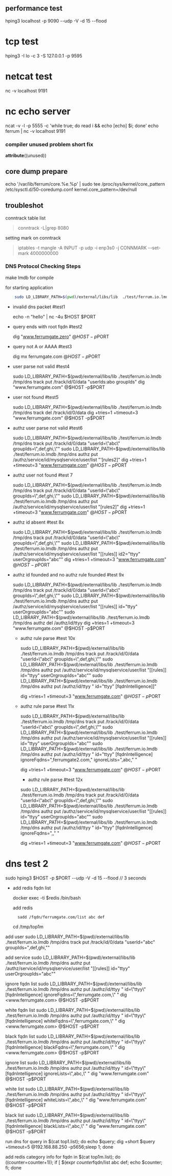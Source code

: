 
## performance test

hping3 localhost -p 9090 --udp -V -d 15 --flood

# tcp test

hping3 -I lo -c 3 -S 127.0.0.1 -p 9595

# netcat test

nc -v localhost 9191

# nc echo server

ncat -v -l -p 5555 -c 'while true; do read i && echo [echo] $i; done'
echo ferrum | nc -v localhost 9191

### compiler unused problem short fix

__attribute__((unused))

## core dump prepare

echo '/var/lib/ferrum/core.%e.%p' | sudo tee /proc/sys/kernel/core_pattern
/etc/sysctl.d/50-coredump.conf
kernel.core_pattern=/dev/null

## troubleshot

conntrack table list
> conntrack -L|grep 8080

setting mark on conntrack
>iptables -t mangle -A INPUT -p udp -i enp3s0 -j CONNMARK --set-mark 4000000000

### DNS Protocol Checking Steps

make lmdb for compile

for starting application

```sh
    sudo LD_LIBRARY_PATH=$(pwd)/external/libs/lib  ./test/ferrum.io.lmdb /tmp/dns track list
```

- invalid dns packet #test1

    echo -n "hello" | nc -4u $HOST $PORT

- query ends with root fqdn #test2

    dig "www.ferrumgate.zero" @$HOST -p$PORT

- query not A or AAAA #test3

    dig mx ferrumgate.com @$HOST -p$PORT

- user parse not valid #test4

    sudo LD_LIBRARY_PATH=$(pwd)/external/libs/lib  ./test/ferrum.io.lmdb /tmp/dns track put /track/id/0/data "userIds:abo
groupIds"
    dig "www.ferrumgate.com" @$HOST -p$PORT

- user not found #test5

    sudo LD_LIBRARY_PATH=$(pwd)/external/libs/lib  ./test/ferrum.io.lmdb /tmp/dns track del /track/id/0/data
    dig +tries=1 +timeout=3 "www.ferrumgate.com" @$HOST -p$PORT

- authz user parse not valid #test6

    sudo LD_LIBRARY_PATH=$(pwd)/external/libs/lib  ./test/ferrum.io.lmdb /tmp/dns track put /track/id/0/data "userId=\"abc\"
groupIds=\",def,ghi,\""
    sudo LD_LIBRARY_PATH=$(pwd)/external/libs/lib  ./test/ferrum.io.lmdb /tmp/dns authz put /authz/service/id/mysqlservice/user/list "'[rules2]"
    dig +tries=1 +timeout=3 "www.ferrumgate.com" @$HOST -p$PORT

- authz user not found #test 7

    sudo LD_LIBRARY_PATH=$(pwd)/external/libs/lib  ./test/ferrum.io.lmdb /tmp/dns track put /track/id/0/data "userId=\"abc\"
groupIds=\",def,ghi,\""
    sudo LD_LIBRARY_PATH=$(pwd)/external/libs/lib  ./test/ferrum.io.lmdb /tmp/dns authz put /authz/service/id/mysqlservice/user/list "[rules2]"
    dig +tries=1 +timeout=3 "www.ferrumgate.com" @$HOST -p$PORT

- authz id absent #test 8x

    sudo LD_LIBRARY_PATH=$(pwd)/external/libs/lib  ./test/ferrum.io.lmdb /tmp/dns track put /track/id/0/data "userId=\"abc\"
groupIds=\",def,ghi,\""
    sudo LD_LIBRARY_PATH=$(pwd)/external/libs/lib  ./test/ferrum.io.lmdb /tmp/dns authz put /authz/service/id/mysqlservice/user/list "[[rules]]
id2=\"ttyy\"
userOrgroupIds=\"abc\""
    dig +tries=1 +timeout=3 "www.ferrumgate.com" @$HOST -p$PORT

- authz id founded and no authz rule founded #test 9x

    sudo LD_LIBRARY_PATH=$(pwd)/external/libs/lib  ./test/ferrum.io.lmdb /tmp/dns track put /track/id/0/data "userId=\"abc\"
groupIds=\",def,ghi,\""
    sudo LD_LIBRARY_PATH=$(pwd)/external/libs/lib  ./test/ferrum.io.lmdb /tmp/dns authz put /authz/service/id/mysqlservice/user/list "[[rules]]
id=\"ttyy\"
userOrgroupIds=\"abc\""
    sudo LD_LIBRARY_PATH=$(pwd)/external/libs/lib  ./test/ferrum.io.lmdb /tmp/dns authz del /authz/id/ttyy
    dig +tries=1 +timeout=3 "www.ferrumgate.com" @$HOST -p$PORT

  - authz rule parse #test 10x

    sudo LD_LIBRARY_PATH=$(pwd)/external/libs/lib  ./test/ferrum.io.lmdb /tmp/dns track put /track/id/0/data "userId=\"abc\"
groupIds=\",def,ghi,\""
    sudo LD_LIBRARY_PATH=$(pwd)/external/libs/lib  ./test/ferrum.io.lmdb /tmp/dns authz put /authz/service/id/mysqlservice/user/list "[[rules]]
id=\"ttyy\"
userOrgroupIds=\"abc\""
    sudo LD_LIBRARY_PATH=$(pwd)/external/libs/lib  ./test/ferrum.io.lmdb /tmp/dns authz put /authz/id/ttyy "
    id=\"ttyy\"
    [fqdnIntelligence]]"

    dig +tries=1 +timeout=3 "www.ferrumgate.com" @$HOST -p$PORT

  - authz rule parse #test 11x

    sudo LD_LIBRARY_PATH=$(pwd)/external/libs/lib  ./test/ferrum.io.lmdb /tmp/dns track put /track/id/0/data "userId=\"abc\"
groupIds=\",def,ghi,\""
    sudo LD_LIBRARY_PATH=$(pwd)/external/libs/lib  ./test/ferrum.io.lmdb /tmp/dns authz put /authz/service/id/mysqlservice/user/list "[[rules]]
id=\"ttyy\"
userOrgroupIds=\"abc\""
    sudo LD_LIBRARY_PATH=$(pwd)/external/libs/lib  ./test/ferrum.io.lmdb /tmp/dns authz put /authz/id/ttyy "
    id=\"ttyy\"
    [fqdnIntelligence]
    ignoreFqdns=\",ferrumgate2.com,\"
    ignoreLists=\",abc,\"
    "

    dig +tries=1 +timeout=3 "www.ferrumgate.com" @$HOST -p$PORT

    - authz rule parse #test 12x

    sudo LD_LIBRARY_PATH=$(pwd)/external/libs/lib  ./test/ferrum.io.lmdb /tmp/dns track put /track/id/0/data "userId=\"abc\"
groupIds=\",def,ghi,\""
    sudo LD_LIBRARY_PATH=$(pwd)/external/libs/lib  ./test/ferrum.io.lmdb /tmp/dns authz put /authz/service/id/mysqlservice/user/list "[[rules]]
id=\"ttyy\"
userOrgroupIds=\"abc\""
    sudo LD_LIBRARY_PATH=$(pwd)/external/libs/lib  ./test/ferrum.io.lmdb /tmp/dns authz put /authz/id/ttyy "
    id=\"ttyy\"
    [fqdnIntelligence]
    ignoreFqdns=\",,\"
"

    dig +tries=1 +timeout=3 "www.ferrumgate.com" @$HOST -p$PORT

# dns test 2

sudo hping3 $HOST -p $PORT --udp -V -d 15 --flood // 3 seconds

- add redis fqdn list

    docker exec -ti $redis /bin/bash

    add redis

        sadd /fqdn/ferrumgate.com/list abc def

    cd /tmp/top1m

add user
sudo LD_LIBRARY_PATH=$(pwd)/external/libs/lib  ./test/ferrum.io.lmdb /tmp/dns track put /track/id/0/data "userId=\"abc\"
groupIds=\",def,ghi,\""

add service
    sudo LD_LIBRARY_PATH=$(pwd)/external/libs/lib  ./test/ferrum.io.lmdb /tmp/dns authz put /authz/service/id/mysqlservice/user/list "[[rules]]
id=\"ttyy\"
userOrgroupIds=\"abc\""

 ignore fqdn list
  sudo LD_LIBRARY_PATH=$(pwd)/external/libs/lib  ./test/ferrum.io.lmdb /tmp/dns authz put /authz/id/ttyy "
    id=\"ttyy\"
    [fqdnIntelligence]
    ignoreFqdns=\",ferrumgate.com,\"
"
dig <www.ferrumgate.com> @$HOST -p$PORT

  white fqdn list
  sudo LD_LIBRARY_PATH=$(pwd)/external/libs/lib  ./test/ferrum.io.lmdb /tmp/dns authz put /authz/id/ttyy "
    id=\"ttyy\"
    [fqdnIntelligence]
    whiteFqdns=\",ferrumgate.com,\"
"
dig <www.ferrumgate.com> @$HOST -p$PORT

 black fqdn list
    sudo LD_LIBRARY_PATH=$(pwd)/external/libs/lib  ./test/ferrum.io.lmdb /tmp/dns authz put /authz/id/ttyy "
    id=\"ttyy\"
    [fqdnIntelligence]
    blackFqdns=\",ferrumgate.com,\"
"
dig <www.ferrumgate.com> @$HOST -p$PORT

 ignore list
    sudo LD_LIBRARY_PATH=$(pwd)/external/libs/lib  ./test/ferrum.io.lmdb /tmp/dns authz put /authz/id/ttyy "
    id=\"ttyy\"
    [fqdnIntelligence]
    ignoreLists=\",abc,\"
"
dig "www.ferrumgate.com" @$HOST -p$PORT

 white list
    sudo LD_LIBRARY_PATH=$(pwd)/external/libs/lib  ./test/ferrum.io.lmdb /tmp/dns authz put /authz/id/ttyy "
    id=\"ttyy\"
    [fqdnIntelligence]
    whiteLists=\",abc,\"
"
dig "www.ferrumgate.com" @$HOST -p$PORT

black list
    sudo LD_LIBRARY_PATH=$(pwd)/external/libs/lib  ./test/ferrum.io.lmdb /tmp/dns authz put /authz/id/ttyy "
    id=\"ttyy\"
    [fqdnIntelligence]
    blackLists=\",abc,\"
"
dig "www.ferrumgate.com" @$HOST -p$PORT

run dns
for query in $(cat top1.list); do echo $query; dig +short $query +timeout=5 @192.168.88.250 -p5656;sleep 1; done

add redis category info
for fqdn in $(cat top1m.list); do ((counter=counter+1)); if [ $(expr $counter % 2) -eq 0 ]; then redis-cli sadd /fqdn/$fqdn/list abc def; echo $counter; fi; done
